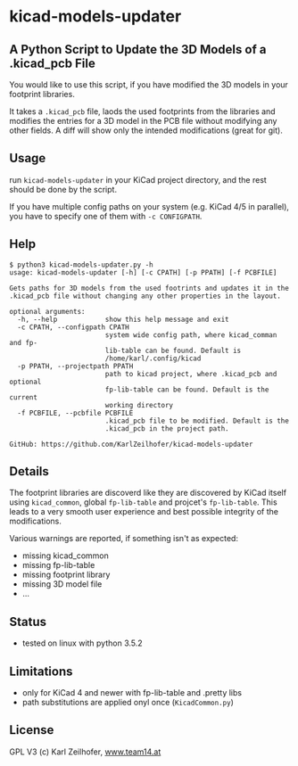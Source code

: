kicad-models-updater
====================
A Python Script to Update the 3D Models of a .kicad_pcb File
------------------------------------------------------------

You would like to use this script, if you have modified the 3D models
in your footprint libraries.

It takes a `.kicad_pcb` file, laods the used footprints from the
libraries and modifies the entries for a 3D model in the PCB file
without modifying any other fields. A diff will show only
the intended modifications (great for git).

## Usage
run `kicad-models-updater` in your KiCad project directory, and the
rest should be done by the script.

If you have multiple config paths on your system (e.g. KiCad 4/5 in
parallel), you have to specify
one of them with `-c CONFIGPATH`.

## Help
```
$ python3 kicad-models-updater.py -h
usage: kicad-models-updater [-h] [-c CPATH] [-p PPATH] [-f PCBFILE]

Gets paths for 3D models from the used footrints and updates it in the
.kicad_pcb file without changing any other properties in the layout.

optional arguments:
  -h, --help            show this help message and exit
  -c CPATH, --configpath CPATH
                        system wide config path, where kicad_comman and fp-
                        lib-table can be found. Default is
                        /home/karl/.config/kicad
  -p PPATH, --projectpath PPATH
                        path to kicad project, where .kicad_pcb and optional
                        fp-lib-table can be found. Default is the current
                        working directory
  -f PCBFILE, --pcbfile PCBFILE
                        .kicad_pcb file to be modified. Default is the
                        .kicad_pcb in the project path.

GitHub: https://github.com/KarlZeilhofer/kicad-models-updater
```

## Details
The footprint libraries are discoverd like they are discovered by KiCad
itself using `kicad_common`, global `fp-lib-table` and projcet's
`fp-lib-table`.
This leads to a very smooth user experience and best possible
integrity of the modifications.

Various warnings are reported, if something isn't as expected:
* missing kicad_common
* missing fp-lib-table
* missing footprint library
* missing 3D model file
* ...

## Status
* tested on linux with python 3.5.2

## Limitations
* only for KiCad 4 and newer with fp-lib-table and .pretty libs
* path substitutions are applied onyl once (`KicadCommon.py`)


## License
GPL V3
(c) Karl Zeilhofer, www.team14.at